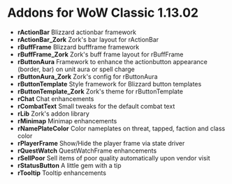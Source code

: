 # Addons for WoW Classic 1.13.02

- **rActionBar** Blizzard actionbar framework
- **rActionBar_Zork** Zork's bar layout for rActionBar
- **rBuffFrame** Blizzard buffframe framework
- **rBuffFrame_Zork** Zork's buff frame layout for rBuffFrame
- **rButtonAura** Framework to enhance the actionbutton appearance (border, bar) on unit aura or spell charge
- **rButtonAura_Zork** Zork's config for rButtonAura
- **rButtonTemplate** Style framework for Blizzard button templates
- **rButtonTemplate_Zork** Zork's theme for rButtonTemplate
- **rChat** Chat enhancements
- **rCombatText** Small tweaks for the default combat text
- **rLib** Zork's addon library
- **rMinimap** Minimap enhancements
- **rNamePlateColor** Color nameplates on threat, tapped, faction and class color
- **rPlayerFrame** Show/Hide the player frame via state driver
- **rQuestWatch** QuestWatchFrame enhancements
- **rSellPoor** Sell items of poor quality automatically upon vendor visit
- **rStatusButton** A little gem with a tip
- **rTooltip** Tooltip enhancements
